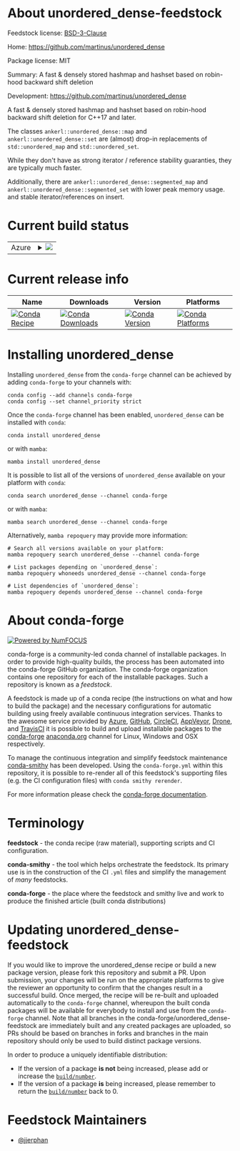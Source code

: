 About unordered_dense-feedstock
===============================

Feedstock license: [BSD-3-Clause](https://github.com/conda-forge/unordered_dense-feedstock/blob/main/LICENSE.txt)

Home: https://github.com/martinus/unordered_dense

Package license: MIT

Summary: A fast & densely stored hashmap and hashset based on robin-hood backward shift deletion

Development: https://github.com/martinus/unordered_dense

A fast & densely stored hashmap and hashset based on robin-hood backward shift deletion for C++17 and later.

The classes `ankerl::unordered_dense::map` and `ankerl::unordered_dense::set` are (almost) drop-in replacements
of `std::unordered_map` and `std::unordered_set`.

While they don't have as strong iterator / reference stability guaranties, they are typically much faster.

Additionally, there are `ankerl::unordered_dense::segmented_map` and `ankerl::unordered_dense::segmented_set`
with lower peak memory usage. and stable iterator/references on insert.


Current build status
====================


<table>
    
  <tr>
    <td>Azure</td>
    <td>
      <details>
        <summary>
          <a href="https://dev.azure.com/conda-forge/feedstock-builds/_build/latest?definitionId=21768&branchName=main">
            <img src="https://dev.azure.com/conda-forge/feedstock-builds/_apis/build/status/unordered_dense-feedstock?branchName=main">
          </a>
        </summary>
        <table>
          <thead><tr><th>Variant</th><th>Status</th></tr></thead>
          <tbody><tr>
              <td>linux_64</td>
              <td>
                <a href="https://dev.azure.com/conda-forge/feedstock-builds/_build/latest?definitionId=21768&branchName=main">
                  <img src="https://dev.azure.com/conda-forge/feedstock-builds/_apis/build/status/unordered_dense-feedstock?branchName=main&jobName=linux&configuration=linux%20linux_64_" alt="variant">
                </a>
              </td>
            </tr><tr>
              <td>linux_aarch64</td>
              <td>
                <a href="https://dev.azure.com/conda-forge/feedstock-builds/_build/latest?definitionId=21768&branchName=main">
                  <img src="https://dev.azure.com/conda-forge/feedstock-builds/_apis/build/status/unordered_dense-feedstock?branchName=main&jobName=linux&configuration=linux%20linux_aarch64_" alt="variant">
                </a>
              </td>
            </tr><tr>
              <td>linux_ppc64le</td>
              <td>
                <a href="https://dev.azure.com/conda-forge/feedstock-builds/_build/latest?definitionId=21768&branchName=main">
                  <img src="https://dev.azure.com/conda-forge/feedstock-builds/_apis/build/status/unordered_dense-feedstock?branchName=main&jobName=linux&configuration=linux%20linux_ppc64le_" alt="variant">
                </a>
              </td>
            </tr><tr>
              <td>osx_64</td>
              <td>
                <a href="https://dev.azure.com/conda-forge/feedstock-builds/_build/latest?definitionId=21768&branchName=main">
                  <img src="https://dev.azure.com/conda-forge/feedstock-builds/_apis/build/status/unordered_dense-feedstock?branchName=main&jobName=osx&configuration=osx%20osx_64_" alt="variant">
                </a>
              </td>
            </tr><tr>
              <td>osx_arm64</td>
              <td>
                <a href="https://dev.azure.com/conda-forge/feedstock-builds/_build/latest?definitionId=21768&branchName=main">
                  <img src="https://dev.azure.com/conda-forge/feedstock-builds/_apis/build/status/unordered_dense-feedstock?branchName=main&jobName=osx&configuration=osx%20osx_arm64_" alt="variant">
                </a>
              </td>
            </tr><tr>
              <td>win_64</td>
              <td>
                <a href="https://dev.azure.com/conda-forge/feedstock-builds/_build/latest?definitionId=21768&branchName=main">
                  <img src="https://dev.azure.com/conda-forge/feedstock-builds/_apis/build/status/unordered_dense-feedstock?branchName=main&jobName=win&configuration=win%20win_64_" alt="variant">
                </a>
              </td>
            </tr>
          </tbody>
        </table>
      </details>
    </td>
  </tr>
</table>

Current release info
====================

| Name | Downloads | Version | Platforms |
| --- | --- | --- | --- |
| [![Conda Recipe](https://img.shields.io/badge/recipe-unordered_dense-green.svg)](https://anaconda.org/conda-forge/unordered_dense) | [![Conda Downloads](https://img.shields.io/conda/dn/conda-forge/unordered_dense.svg)](https://anaconda.org/conda-forge/unordered_dense) | [![Conda Version](https://img.shields.io/conda/vn/conda-forge/unordered_dense.svg)](https://anaconda.org/conda-forge/unordered_dense) | [![Conda Platforms](https://img.shields.io/conda/pn/conda-forge/unordered_dense.svg)](https://anaconda.org/conda-forge/unordered_dense) |

Installing unordered_dense
==========================

Installing `unordered_dense` from the `conda-forge` channel can be achieved by adding `conda-forge` to your channels with:

```
conda config --add channels conda-forge
conda config --set channel_priority strict
```

Once the `conda-forge` channel has been enabled, `unordered_dense` can be installed with `conda`:

```
conda install unordered_dense
```

or with `mamba`:

```
mamba install unordered_dense
```

It is possible to list all of the versions of `unordered_dense` available on your platform with `conda`:

```
conda search unordered_dense --channel conda-forge
```

or with `mamba`:

```
mamba search unordered_dense --channel conda-forge
```

Alternatively, `mamba repoquery` may provide more information:

```
# Search all versions available on your platform:
mamba repoquery search unordered_dense --channel conda-forge

# List packages depending on `unordered_dense`:
mamba repoquery whoneeds unordered_dense --channel conda-forge

# List dependencies of `unordered_dense`:
mamba repoquery depends unordered_dense --channel conda-forge
```


About conda-forge
=================

[![Powered by
NumFOCUS](https://img.shields.io/badge/powered%20by-NumFOCUS-orange.svg?style=flat&colorA=E1523D&colorB=007D8A)](https://numfocus.org)

conda-forge is a community-led conda channel of installable packages.
In order to provide high-quality builds, the process has been automated into the
conda-forge GitHub organization. The conda-forge organization contains one repository
for each of the installable packages. Such a repository is known as a *feedstock*.

A feedstock is made up of a conda recipe (the instructions on what and how to build
the package) and the necessary configurations for automatic building using freely
available continuous integration services. Thanks to the awesome service provided by
[Azure](https://azure.microsoft.com/en-us/services/devops/), [GitHub](https://github.com/),
[CircleCI](https://circleci.com/), [AppVeyor](https://www.appveyor.com/),
[Drone](https://cloud.drone.io/welcome), and [TravisCI](https://travis-ci.com/)
it is possible to build and upload installable packages to the
[conda-forge](https://anaconda.org/conda-forge) [anaconda.org](https://anaconda.org/)
channel for Linux, Windows and OSX respectively.

To manage the continuous integration and simplify feedstock maintenance
[conda-smithy](https://github.com/conda-forge/conda-smithy) has been developed.
Using the ``conda-forge.yml`` within this repository, it is possible to re-render all of
this feedstock's supporting files (e.g. the CI configuration files) with ``conda smithy rerender``.

For more information please check the [conda-forge documentation](https://conda-forge.org/docs/).

Terminology
===========

**feedstock** - the conda recipe (raw material), supporting scripts and CI configuration.

**conda-smithy** - the tool which helps orchestrate the feedstock.
                   Its primary use is in the construction of the CI ``.yml`` files
                   and simplify the management of *many* feedstocks.

**conda-forge** - the place where the feedstock and smithy live and work to
                  produce the finished article (built conda distributions)


Updating unordered_dense-feedstock
==================================

If you would like to improve the unordered_dense recipe or build a new
package version, please fork this repository and submit a PR. Upon submission,
your changes will be run on the appropriate platforms to give the reviewer an
opportunity to confirm that the changes result in a successful build. Once
merged, the recipe will be re-built and uploaded automatically to the
`conda-forge` channel, whereupon the built conda packages will be available for
everybody to install and use from the `conda-forge` channel.
Note that all branches in the conda-forge/unordered_dense-feedstock are
immediately built and any created packages are uploaded, so PRs should be based
on branches in forks and branches in the main repository should only be used to
build distinct package versions.

In order to produce a uniquely identifiable distribution:
 * If the version of a package **is not** being increased, please add or increase
   the [``build/number``](https://docs.conda.io/projects/conda-build/en/latest/resources/define-metadata.html#build-number-and-string).
 * If the version of a package **is** being increased, please remember to return
   the [``build/number``](https://docs.conda.io/projects/conda-build/en/latest/resources/define-metadata.html#build-number-and-string)
   back to 0.

Feedstock Maintainers
=====================

* [@jjerphan](https://github.com/jjerphan/)


